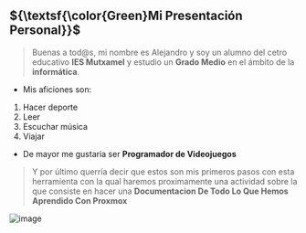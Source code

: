 ## ${\textsf{\color{Green}Mi Presentación Personal}}$

> Buenas a tod@s, mi nombre es Alejandro y soy un alumno del cetro educativo **IES Mutxamel** y estudio un **Grado Medio** en el ámbito de la **informática**.

* Mis aficiones son:
  
1. Hacer deporte
2. Leer
3. Escuchar música
4. Viajar

* De mayor me gustaria ser **Programador de Videojuegos**
  
> Y por último querría decir que estos son mis primeros pasos con esta herramienta con la qual haremos proximamente una actividad sobre la que consiste en hacer una **Documentacion De Todo Lo Que Hemos Aprendido Con Proxmox**

![image](https://github.com/AlejandroCortesNavalon/AlejandroCortesNavalon/assets/158279765/7b570f41-4825-4c6c-9777-503e5c4c4e80)
